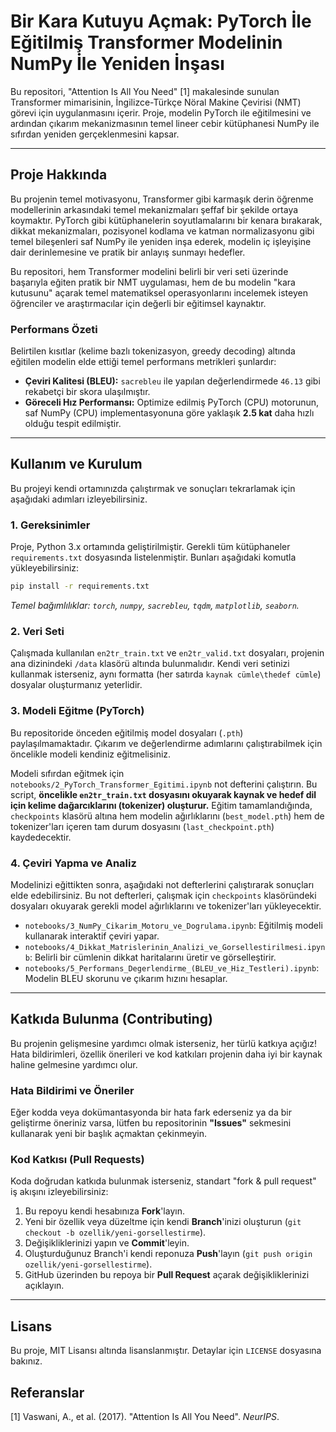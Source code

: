 # **Bir Kara Kutuyu Açmak: PyTorch İle Eğitilmiş Transformer Modelinin NumPy İle Yeniden İnşası**

Bu repositori, "Attention Is All You Need" \[1\] makalesinde sunulan Transformer mimarisinin, İngilizce-Türkçe Nöral Makine Çevirisi (NMT) görevi için uygulanmasını içerir. Proje, modelin PyTorch ile eğitilmesini ve ardından çıkarım mekanizmasının temel lineer cebir kütüphanesi NumPy ile sıfırdan yeniden gerçeklenmesini kapsar.


---

## **Proje Hakkında**

Bu projenin temel motivasyonu, Transformer gibi karmaşık derin öğrenme modellerinin arkasındaki temel mekanizmaları şeffaf bir şekilde ortaya koymaktır. PyTorch gibi kütüphanelerin soyutlamalarını bir kenara bırakarak, dikkat mekanizmaları, pozisyonel kodlama ve katman normalizasyonu gibi temel bileşenleri saf NumPy ile yeniden inşa ederek, modelin iç işleyişine dair derinlemesine ve pratik bir anlayış sunmayı hedefler.

Bu repositori, hem Transformer modelini belirli bir veri seti üzerinde başarıyla eğiten pratik bir NMT uygulaması, hem de bu modelin "kara kutusunu" açarak temel matematiksel operasyonlarını incelemek isteyen öğrenciler ve araştırmacılar için değerli bir eğitimsel kaynaktır.

### **Performans Özeti**

Belirtilen kısıtlar (kelime bazlı tokenizasyon, greedy decoding) altında eğitilen modelin elde ettiği temel performans metrikleri şunlardır:

* **Çeviri Kalitesi (BLEU):** `sacrebleu` ile yapılan değerlendirmede `46.13` gibi rekabetçi bir skora ulaşılmıştır.
* **Göreceli Hız Performansı:** Optimize edilmiş PyTorch (CPU) motorunun, saf NumPy (CPU) implementasyonuna göre yaklaşık **2.5 kat** daha hızlı olduğu tespit edilmiştir.

---

## **Kullanım ve Kurulum**

Bu projeyi kendi ortamınızda çalıştırmak ve sonuçları tekrarlamak için aşağıdaki adımları izleyebilirsiniz.

### **1. Gereksinimler**

Proje, Python 3.x ortamında geliştirilmiştir. Gerekli tüm kütüphaneler `requirements.txt` dosyasında listelenmiştir. Bunları aşağıdaki komutla yükleyebilirsiniz:

```bash
pip install -r requirements.txt
```

*Temel bağımlılıklar: `torch`, `numpy`, `sacrebleu`, `tqdm`, `matplotlib`, `seaborn`.*

### **2. Veri Seti**

Çalışmada kullanılan `en2tr_train.txt` ve `en2tr_valid.txt` dosyaları, projenin ana dizinindeki `/data` klasörü altında bulunmalıdır. Kendi veri setinizi kullanmak isterseniz, aynı formatta (her satırda `kaynak cümle\thedef cümle`) dosyalar oluşturmanız yeterlidir.

### **3. Modeli Eğitme (PyTorch)**

Bu repositoride önceden eğitilmiş model dosyaları (`.pth`) paylaşılmamaktadır. Çıkarım ve değerlendirme adımlarını çalıştırabilmek için öncelikle modeli kendiniz eğitmelisiniz.

Modeli sıfırdan eğitmek için `notebooks/2_PyTorch_Transformer_Egitimi.ipynb` not defterini çalıştırın. Bu script, **öncelikle `en2tr_train.txt` dosyasını okuyarak kaynak ve hedef dil için kelime dağarcıklarını (tokenizer) oluşturur.** Eğitim tamamlandığında, `checkpoints` klasörü altına hem modelin ağırlıklarını (`best_model.pth`) hem de tokenizer'ları içeren tam durum dosyasını (`last_checkpoint.pth`) kaydedecektir.

### **4. Çeviri Yapma ve Analiz**

Modelinizi eğittikten sonra, aşağıdaki not defterlerini çalıştırarak sonuçları elde edebilirsiniz. Bu not defterleri, çalışmak için `checkpoints` klasöründeki dosyaları okuyarak gerekli model ağırlıklarını ve tokenizer'ları yükleyecektir.

* `notebooks/3_NumPy_Cikarim_Motoru_ve_Dogrulama.ipynb`: Eğitilmiş modeli kullanarak interaktif çeviri yapar.
* `notebooks/4_Dikkat_Matrislerinin_Analizi_ve_Gorsellestirilmesi.ipynb`: Belirli bir cümlenin dikkat haritalarını üretir ve görselleştirir.
* `notebooks/5_Performans_Degerlendirme_(BLEU_ve_Hiz_Testleri).ipynb`: Modelin BLEU skorunu ve çıkarım hızını hesaplar.

---

## **Katkıda Bulunma (Contributing)**

Bu projenin gelişmesine yardımcı olmak isterseniz, her türlü katkıya açığız! Hata bildirimleri, özellik önerileri ve kod katkıları projenin daha iyi bir kaynak haline gelmesine yardımcı olur.

### **Hata Bildirimi ve Öneriler**
Eğer kodda veya dokümantasyonda bir hata fark ederseniz ya da bir geliştirme öneriniz varsa, lütfen bu repositorinin **"Issues"** sekmesini kullanarak yeni bir başlık açmaktan çekinmeyin.

### **Kod Katkısı (Pull Requests)**
Koda doğrudan katkıda bulunmak isterseniz, standart "fork & pull request" iş akışını izleyebilirsiniz:
1.  Bu repoyu kendi hesabınıza **Fork**'layın.
2.  Yeni bir özellik veya düzeltme için kendi **Branch**'inizi oluşturun (`git checkout -b ozellik/yeni-gorsellestirme`).
3.  Değişikliklerinizi yapın ve **Commit**'leyin.
4.  Oluşturduğunuz Branch'i kendi reponuza **Push**'layın (`git push origin ozellik/yeni-gorsellestirme`).
5.  GitHub üzerinden bu repoya bir **Pull Request** açarak değişikliklerinizi açıklayın.

---

## **Lisans**

Bu proje, MIT Lisansı altında lisanslanmıştır. Detaylar için `LICENSE` dosyasına bakınız.

## **Referanslar**

\[1\] Vaswani, A., et al. (2017). "Attention Is All You Need". *NeurIPS*.
